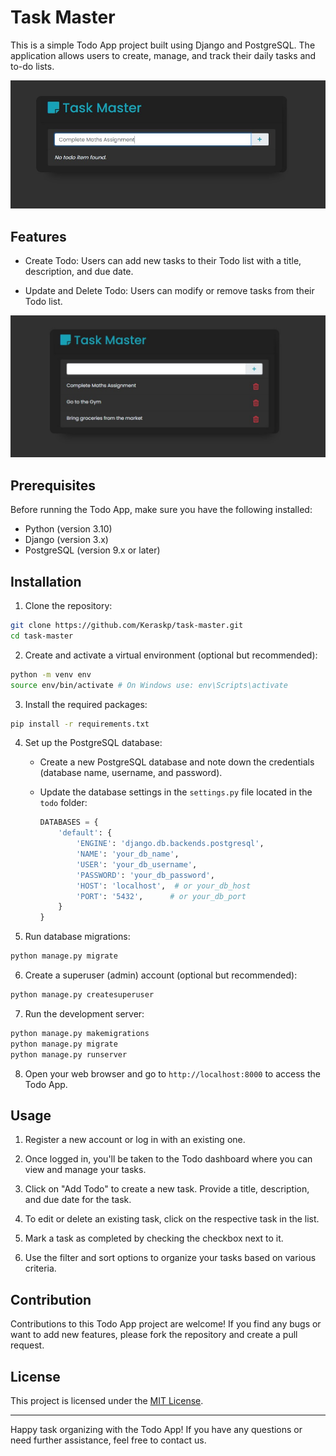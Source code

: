 # Task Master

This is a simple Todo App project built using Django and PostgreSQL. The application allows users to create, manage, and track their daily tasks and to-do lists.

<img src="images/img1.jpg">

## Features

- Create Todo: Users can add new tasks to their Todo list with a title, description, and due date.

- Update and Delete Todo: Users can modify or remove tasks from their Todo list.

<img src="images/img2.jpg">

## Prerequisites

Before running the Todo App, make sure you have the following installed:

- Python (version 3.10)
- Django (version 3.x)
- PostgreSQL (version 9.x or later)

## Installation

1. Clone the repository:

```bash
git clone https://github.com/Keraskp/task-master.git
cd task-master
```

2. Create and activate a virtual environment (optional but recommended):

```bash
python -m venv env
source env/bin/activate # On Windows use: env\Scripts\activate
```

3. Install the required packages:

```bash
pip install -r requirements.txt
```


4. Set up the PostgreSQL database:

   - Create a new PostgreSQL database and note down the credentials (database name, username, and password).

   - Update the database settings in the `settings.py` file located in the `todo` folder:

     ```python
     DATABASES = {
         'default': {
             'ENGINE': 'django.db.backends.postgresql',
             'NAME': 'your_db_name',
             'USER': 'your_db_username',
             'PASSWORD': 'your_db_password',
             'HOST': 'localhost',  # or your_db_host
             'PORT': '5432',      # or your_db_port
         }
     }
     ```

5. Run database migrations:

```bash
python manage.py migrate
```


6. Create a superuser (admin) account (optional but recommended):

```bash
python manage.py createsuperuser
```


7. Run the development server:

```bash
python manage.py makemigrations
python manage.py migrate
python manage.py runserver
```


8. Open your web browser and go to `http://localhost:8000` to access the Todo App.

## Usage

1. Register a new account or log in with an existing one.

2. Once logged in, you'll be taken to the Todo dashboard where you can view and manage your tasks.

3. Click on "Add Todo" to create a new task. Provide a title, description, and due date for the task.

4. To edit or delete an existing task, click on the respective task in the list.

5. Mark a task as completed by checking the checkbox next to it.

6. Use the filter and sort options to organize your tasks based on various criteria.

## Contribution

Contributions to this Todo App project are welcome! If you find any bugs or want to add new features, please fork the repository and create a pull request.

## License

This project is licensed under the [MIT License](LICENSE).

---

Happy task organizing with the Todo App! If you have any questions or need further assistance, feel free to contact us.

